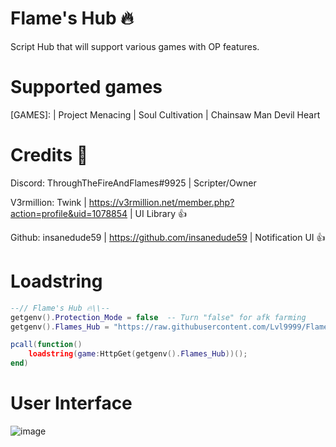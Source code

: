 # Flame's Hub 🔥

Script Hub that will support various games with OP features.

# Supported games
[GAMES]:
| Project Menacing
| Soul Cultivation
| Chainsaw Man Devil Heart

# Credits 👀
Discord: ThroughTheFireAndFlames#9925 | Scripter/Owner


V3rmillion: Twink | https://v3rmillion.net/member.php?action=profile&uid=1078854 | UI Library 👍

Github: insanedude59 | https://github.com/insanedude59 | Notification UI 👍
# Loadstring
```lua
--// Flame's Hub 🔥\\--
getgenv().Protection_Mode = false  -- Turn "false" for afk farming
getgenv().Flames_Hub = "https://raw.githubusercontent.com/Lvl9999/Flames/main/Source";

pcall(function()
    loadstring(game:HttpGet(getgenv().Flames_Hub))();
end)
```

# User Interface
![image](https://github.com/Lvl9999/Flames/assets/123672448/faafdb1a-93e9-4a3b-827e-94265d35f50d)
